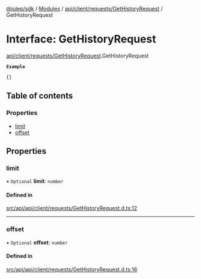[@julep/sdk](../README.md) / [Modules](../modules.md) / [api/client/requests/GetHistoryRequest](../modules/api_client_requests_GetHistoryRequest.md) / GetHistoryRequest

# Interface: GetHistoryRequest

[api/client/requests/GetHistoryRequest](../modules/api_client_requests_GetHistoryRequest.md).GetHistoryRequest

**`Example`**

```ts
{}
```

## Table of contents

### Properties

- [limit](api_client_requests_GetHistoryRequest.GetHistoryRequest.md#limit)
- [offset](api_client_requests_GetHistoryRequest.GetHistoryRequest.md#offset)

## Properties

### limit

• `Optional` **limit**: `number`

#### Defined in

[src/api/api/client/requests/GetHistoryRequest.d.ts:12](https://github.com/julep-ai/samantha-monorepo/blob/9aefd53/sdks/js/src/api/api/client/requests/GetHistoryRequest.d.ts#L12)

___

### offset

• `Optional` **offset**: `number`

#### Defined in

[src/api/api/client/requests/GetHistoryRequest.d.ts:16](https://github.com/julep-ai/samantha-monorepo/blob/9aefd53/sdks/js/src/api/api/client/requests/GetHistoryRequest.d.ts#L16)
